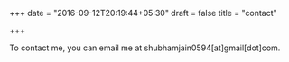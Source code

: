 +++
date = "2016-09-12T20:19:44+05:30"
draft = false
title = "contact"

+++

To contact me, you can email me at shubhamjain0594\[at\]gmail\[dot\]com. 
